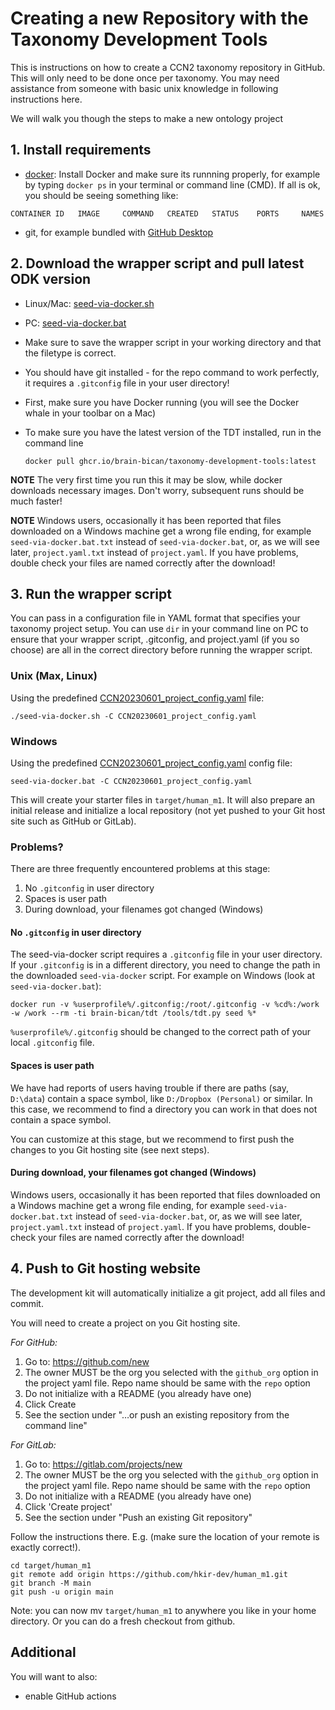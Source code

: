 # Creating a new Repository with the Taxonomy Development Tools

This is instructions on how to create a CCN2 taxonomy repository in
GitHub. This will only need to be done once per taxonomy. You may need
assistance from someone with basic unix knowledge in following
instructions here.

We will walk you though the steps to make a new ontology project

## 1. Install requirements

- [docker](https://www.docker.com/get-docker): Install Docker and make sure its runnning properly, for example by typing `docker ps` in your terminal or command line (CMD). If all is ok, you should be seeing something like:

```
CONTAINER ID   IMAGE     COMMAND   CREATED   STATUS    PORTS     NAMES
```

- git, for example bundled with [GitHub Desktop](https://desktop.github.com/)

## 2. Download the wrapper script and pull latest ODK version

- Linux/Mac: [seed-via-docker.sh](https://raw.githubusercontent.com/brain-bican/taxonomy-development-tools/main/seed-via-docker.sh)
- PC: [seed-via-docker.bat](https://raw.githubusercontent.com/brain-bican/taxonomy-development-tools/main/seed-via-docker.bat)
- Make sure to save the wrapper script in your working directory and that the filetype is correct.
- You should have git installed - for the repo command to work perfectly, it requires a `.gitconfig` file in your user directory!
- First, make sure you have Docker running (you will see the Docker whale in your toolbar on a Mac)
- To make sure you have the latest version of the TDT installed, run in the command line

  `docker pull ghcr.io/brain-bican/taxonomy-development-tools:latest`

**NOTE** The very first time you run this it may be slow, while docker downloads necessary images. Don't worry, subsequent runs should be much faster!

**NOTE** Windows users, occasionally it has been reported that files downloaded on a Windows machine get a wrong file ending, for example `seed-via-docker.bat.txt` instead of `seed-via-docker.bat`, or, as we will see later, `project.yaml.txt` instead of `project.yaml`. If you have problems, double check your files are named correctly after the download!

## 3. Run the wrapper script

You can pass in a configuration file in YAML format that specifies your taxonomy project setup. You can use `dir` in your command line on PC to ensure that your wrapper script, .gitconfig, and project.yaml (if you so choose) are all in the correct directory before running the wrapper script.

### Unix (Max, Linux)

Using the predefined [CCN20230601_project_config.yaml](examples/nhp_basal_ganglia/CCN20230601_project_config.yaml) file:

    ./seed-via-docker.sh -C CCN20230601_project_config.yaml

### Windows

Using the predefined [CCN20230601_project_config.yaml](examples/nhp_basal_ganglia/CCN20230601_project_config.yaml) config file:

    seed-via-docker.bat -C CCN20230601_project_config.yaml

This will create your starter files in
`target/human_m1`. It will also prepare an initial
release and initialize a local repository (not yet pushed to your Git host site such as GitHub or GitLab).

### Problems?

There are three frequently encountered problems at this stage:

1. No `.gitconfig` in user directory
2. Spaces is user path
3. During download, your filenames got changed (Windows)

#### No `.gitconfig` in user directory

The seed-via-docker script requires a `.gitconfig` file in your user directory. If your `.gitconfig` is in a different directory, you need to change the path in the downloaded `seed-via-docker` script. For example on Windows (look at `seed-via-docker.bat`):

```
docker run -v %userprofile%/.gitconfig:/root/.gitconfig -v %cd%:/work -w /work --rm -ti brain-bican/tdt /tools/tdt.py seed %*
```

`%userprofile%/.gitconfig` should be changed to the correct path of your local `.gitconfig` file.

#### Spaces is user path

We have had reports of users having trouble if there are paths (say, `D:\data`) contain a space symbol, like `D:/Dropbox (Personal)` or similar. In this case, we recommend to find a directory you can work in that does not contain a space symbol.

You can customize at this stage, but we recommend to first push the changes to you Git hosting site (see next steps).

#### During download, your filenames got changed (Windows)

Windows users, occasionally it has been reported that files downloaded on a Windows machine get a wrong file ending,
for example `seed-via-docker.bat.txt` instead of `seed-via-docker.bat`, or, as we will see later, `project.yaml.txt`
instead of `project.yaml`. If you have problems, double-check your files are named correctly after the download!

## 4. Push to Git hosting website

The development kit will automatically initialize a git project, add all files and commit.

You will need to create a project on you Git hosting site.

_For GitHub:_

1.  Go to: https://github.com/new
2.  The owner MUST be the org you selected with the `github_org` option in the project yaml file. Repo name should be same with the `repo` option
3.  Do not initialize with a README (you already have one)
4.  Click Create
5.  See the section under "…or push an existing repository from the command line"

_For GitLab:_

1.  Go to: https://gitlab.com/projects/new
2.  The owner MUST be the org you selected with the `github_org` option in the project yaml file. Repo name should be same with the `repo` option
3.  Do not initialize with a README (you already have one)
4.  Click 'Create project'
5.  See the section under "Push an existing Git repository"

Follow the instructions there. E.g. (make sure the location of your remote is exactly correct!).

```
cd target/human_m1
git remote add origin https://github.com/hkir-dev/human_m1.git
git branch -M main
git push -u origin main
```

Note: you can now mv `target/human_m1` to anywhere you like in your home directory. Or you can do a fresh checkout from github.

## Additional

You will want to also:

- enable GitHub actions

